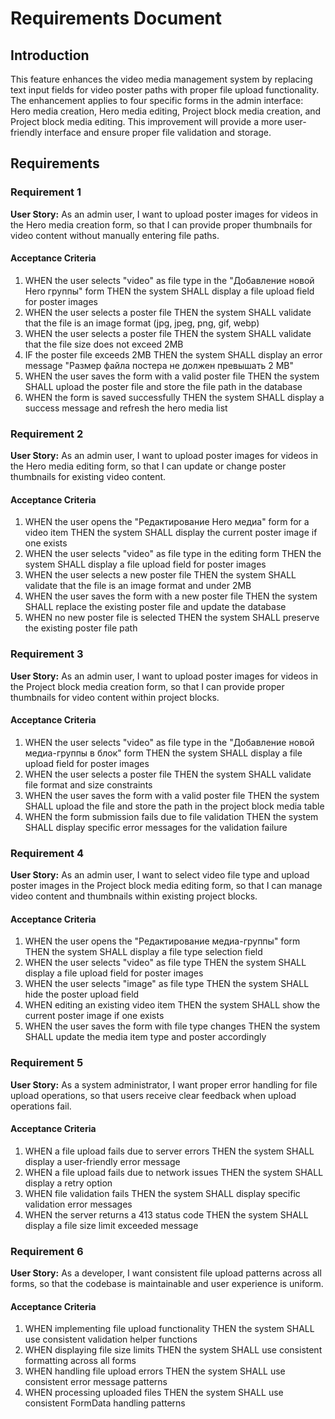 # Requirements Document

## Introduction

This feature enhances the video media management system by replacing text input fields for video poster paths with proper file upload functionality. The enhancement applies to four specific forms in the admin interface: Hero media creation, Hero media editing, Project block media creation, and Project block media editing. This improvement will provide a more user-friendly interface and ensure proper file validation and storage.

## Requirements

### Requirement 1

**User Story:** As an admin user, I want to upload poster images for videos in the Hero media creation form, so that I can provide proper thumbnails for video content without manually entering file paths.

#### Acceptance Criteria

1. WHEN the user selects "video" as file type in the "Добавление новой Hero группы" form THEN the system SHALL display a file upload field for poster images
2. WHEN the user selects a poster file THEN the system SHALL validate that the file is an image format (jpg, jpeg, png, gif, webp)
3. WHEN the user selects a poster file THEN the system SHALL validate that the file size does not exceed 2MB
4. IF the poster file exceeds 2MB THEN the system SHALL display an error message "Размер файла постера не должен превышать 2 MB"
5. WHEN the user saves the form with a valid poster file THEN the system SHALL upload the poster file and store the file path in the database
6. WHEN the form is saved successfully THEN the system SHALL display a success message and refresh the hero media list

### Requirement 2

**User Story:** As an admin user, I want to upload poster images for videos in the Hero media editing form, so that I can update or change poster thumbnails for existing video content.

#### Acceptance Criteria

1. WHEN the user opens the "Редактирование Hero медиа" form for a video item THEN the system SHALL display the current poster image if one exists
2. WHEN the user selects "video" as file type in the editing form THEN the system SHALL display a file upload field for poster images
3. WHEN the user selects a new poster file THEN the system SHALL validate that the file is an image format and under 2MB
4. WHEN the user saves the form with a new poster file THEN the system SHALL replace the existing poster file and update the database
5. WHEN no new poster file is selected THEN the system SHALL preserve the existing poster file path

### Requirement 3

**User Story:** As an admin user, I want to upload poster images for videos in the Project block media creation form, so that I can provide proper thumbnails for video content within project blocks.

#### Acceptance Criteria

1. WHEN the user selects "video" as file type in the "Добавление новой медиа-группы в блок" form THEN the system SHALL display a file upload field for poster images
2. WHEN the user selects a poster file THEN the system SHALL validate file format and size constraints
3. WHEN the user saves the form with a valid poster file THEN the system SHALL upload the file and store the path in the project block media table
4. WHEN the form submission fails due to file validation THEN the system SHALL display specific error messages for the validation failure

### Requirement 4

**User Story:** As an admin user, I want to select video file type and upload poster images in the Project block media editing form, so that I can manage video content and thumbnails within existing project blocks.

#### Acceptance Criteria

1. WHEN the user opens the "Редактирование медиа-группы" form THEN the system SHALL display a file type selection field
2. WHEN the user selects "video" as file type THEN the system SHALL display a file upload field for poster images
3. WHEN the user selects "image" as file type THEN the system SHALL hide the poster upload field
4. WHEN editing an existing video item THEN the system SHALL show the current poster image if one exists
5. WHEN the user saves the form with file type changes THEN the system SHALL update the media item type and poster accordingly

### Requirement 5

**User Story:** As a system administrator, I want proper error handling for file upload operations, so that users receive clear feedback when upload operations fail.

#### Acceptance Criteria

1. WHEN a file upload fails due to server errors THEN the system SHALL display a user-friendly error message
2. WHEN a file upload fails due to network issues THEN the system SHALL display a retry option
3. WHEN file validation fails THEN the system SHALL display specific validation error messages
4. WHEN the server returns a 413 status code THEN the system SHALL display a file size limit exceeded message

### Requirement 6

**User Story:** As a developer, I want consistent file upload patterns across all forms, so that the codebase is maintainable and user experience is uniform.

#### Acceptance Criteria

1. WHEN implementing file upload functionality THEN the system SHALL use consistent validation helper functions
2. WHEN displaying file size limits THEN the system SHALL use consistent formatting across all forms
3. WHEN handling file upload errors THEN the system SHALL use consistent error message patterns
4. WHEN processing uploaded files THEN the system SHALL use consistent FormData handling patterns